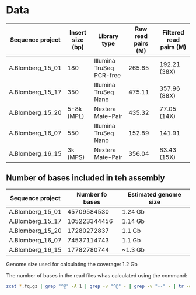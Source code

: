 # Data

| Sequence project   | Insert size (bp) | Library type             | Raw read pairs (M) | Filtered read pairs (M) |
|--------------------|------------------|--------------------------|--------------------|-------------------------|
| A.Blomberg\_15\_01 |  180             | Illumina TruSeq PCR-free | 265.65             | 192.21 (38X)                    |
| A.Blomberg\_15\_17 |  350             | Illumina TruSeq Nano     | 475.11             | 357.96 (88X)                    |
| A.Blomberg\_15\_20 |  5-8k (MPL)      | Nextera Mate-Pair        | 435.32             |  77.05 (14X)                    |
| A.Blomberg\_16\_07 |  550             | Illumina TruSeq Nano     | 152.89             | 141.91                          |
| A.Blomberg\_16\_15 |  3k (MPS)        | Nextera Mate-Pair        | 356.04             |  83.43 (15X)                    |

## Number of bases included in teh assembly

| Sequence project   | Number fo bases  | Estimated genome size |
|--------------------|------------------|-----------------------|
| A.Blomberg\_15\_01 | 45709584530      | 1.24 Gb
| A.Blomberg\_15\_17 | 105223344456     | 1.14 Gb
| A.Blomberg\_15\_20 | 17280272837      | 1.1 Gb
| A.Blomberg\_16\_07 | 74537114743	| 1.1 Gb
| A.Blomberg\_16\_15 | 17782780744      | ~1.3 Gb

Genome size used for calculating the coverage: 1.2 Gb

The number of bases in the read files whas calculated using the command:
```bash
zcat *.fq.gz | grep "^@" -A 1 | grep -v "^@" - | grep -v "--" - | tr -d '\n' | wc -c
```
